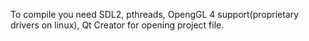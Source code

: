 To compile you need SDL2, pthreads, OpengGL 4 support(proprietary drivers on linux), Qt Creator for opening project file.
